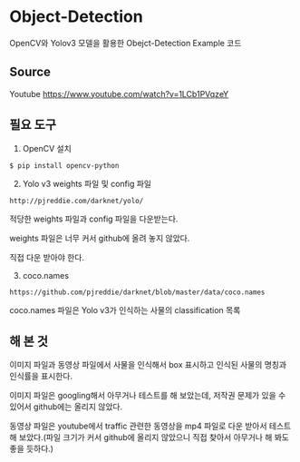 # Object-Detection
OpenCV와 Yolov3 모델을 활용한 Obejct-Detection Example 코드


## Source
Youtube https://www.youtube.com/watch?v=1LCb1PVqzeY 


## 필요 도구
1. OpenCV 설치
```
$ pip install opencv-python
```


2. Yolo v3 weights 파일 및 config 파일
```
http://pjreddie.com/darknet/yolo/
```
적당한 weights 파일과 config 파일을 다운받는다.

weights 파일은 너무 커서 github에 올려 놓지 않았다. 

직접 다운 받아야 한다.


3. coco.names
```
https://github.com/pjreddie/darknet/blob/master/data/coco.names
```
coco.names 파일은 Yolo v3가 인식하는 사물의 classification 목록


## 해 본 것
이미지 파일과 동영상 파일에서 사물을 인식해서 box 표시하고 인식된 사물의 명칭과 인식률을 표시한다.

이미지 파일은 googling해서 아무거나 테스트를 해 보았는데, 저작권 문제가 있을 수 있어서 github에는 올리지 않았다.

동영상 파일은 youtube에서 traffic 관련한 동영상을 mp4 파일로 다운 받아서 테스트해 보았다.(파일 크기가 커서 github에 올리지 않았으니 직접 찾아서 아무거나 해 봐도 좋을 듯하다.)

